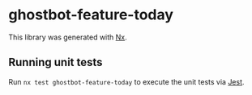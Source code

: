 # ghostbot-feature-today

This library was generated with [Nx](https://nx.dev).

## Running unit tests

Run `nx test ghostbot-feature-today` to execute the unit tests via [Jest](https://jestjs.io).
